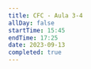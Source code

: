 ```yaml
---
title: CFC - Aula 3-4
allDay: false
startTime: 15:45
endTime: 17:25
date: 2023-09-13
completed: true
---
```

